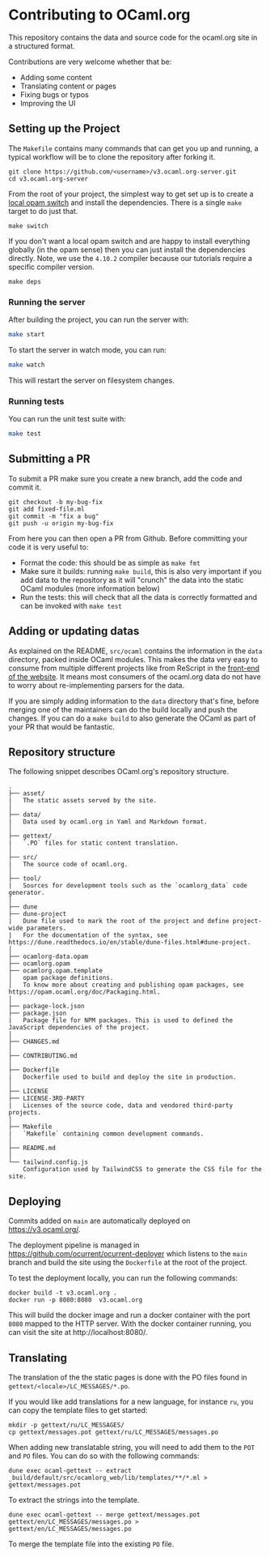 # Contributing to OCaml.org

This repository contains the data and source code for the ocaml.org site in a structured format.

Contributions are very welcome whether that be:

 - Adding some content
 - Translating content or pages
 - Fixing bugs or typos
 - Improving the UI

## Setting up the Project

The `Makefile` contains many commands that can get you up and running, a typical workflow will be to clone the repository after forking it.

```
git clone https://github.com/<username>/v3.ocaml.org-server.git
cd v3.ocaml.org-server
```

From the root of your project, the simplest way to get set up is to create a [local opam switch](https://opam.ocaml.org/doc/Manual.html#Switches) and install the dependencies. There 
is a single `make` target to do just that.

```
make switch
```

If you don't want a local opam switch and are happy to install everything globally (in the opam sense) then you can just install the dependencies directly. Note, we use the `4.10.2` compiler because our tutorials require a specific compiler version.

```
make deps
```

### Running the server

After building the project, you can run the server with:

```bash
make start
```

To start the server in watch mode, you can run:

```bash
make watch
```

This will restart the server on filesystem changes.

### Running tests

You can run the unit test suite with:

```bash
make test
```

## Submitting a PR

To submit a PR make sure you create a new branch, add the code and commit it. 

```
git checkout -b my-bug-fix
git add fixed-file.ml
git commit -m "fix a bug"
git push -u origin my-bug-fix
```

From here you can then open a PR from Github. Before committing your code it is very useful to:

 - Format the code: this should be as simple as `make fmt`
 - Make sure it builds: running `make build`, this is also very important if you add data to the repository as it will "crunch" the data into the static OCaml modules (more information below)
 - Run the tests: this will check that all the data is correctly formatted and can be invoked with `make test`

## Adding or updating datas

As explained on the README, `src/ocaml` contains the information in the `data` directory, packed inside OCaml modules. This makes the data very easy to consume from multiple different projects like from ReScript in the [front-end of the website](https://github.com/ocaml/v3.ocaml.org). It means most consumers of the ocaml.org data do not have to worry about re-implementing parsers for the data.

If you are simply adding information to the `data` directory that's fine, before merging one of the maintainers can do the build locally and push the changes. If you can do a `make build` to also generate the OCaml as part of your PR that would be fantastic.

## Repository structure

The following snippet describes OCaml.org's repository structure.

```text
.
├── asset/
|   The static assets served by the site.
│
├── data/
|   Data used by ocaml.org in Yaml and Markdown format.
│
├── gettext/
|   `.PO` files for static content translation.
│
├── src/
|   The source code of ocaml.org.
│
├── tool/
|   Sources for development tools such as the `ocamlorg_data` code generator.
│
├── dune
├── dune-project
|   Dune file used to mark the root of the project and define project-wide parameters.
|   For the documentation of the syntax, see https://dune.readthedocs.io/en/stable/dune-files.html#dune-project.
│
├── ocamlorg-data.opam
├── ocamlorg.opam
├── ocamlorg.opam.template
│   opam package definitions.
│   To know more about creating and publishing opam packages, see https://opam.ocaml.org/doc/Packaging.html.
│
├── package-lock.json
├── package.json
|   Package file for NPM packages. This is used to defined the JavaScript dependencies of the project.
│
├── CHANGES.md
│
├── CONTRIBUTING.md
│
├── Dockerfile
|   Dockerfile used to build and deploy the site in production.
│
├── LICENSE
├── LICENSE-3RD-PARTY
|   Licenses of the source code, data and vendored third-party projects.
│
├── Makefile
|   `Makefile` containing common development commands.
│
├── README.md
│
└── tailwind.config.js
    Configuration used by TailwindCSS to generate the CSS file for the site.
```

## Deploying

Commits added on `main` are automatically deployed on https://v3.ocaml.org/.

The deployment pipeline is managed in https://github.com/ocurrent/ocurrent-deployer which listens to the `main` branch and build the site using the `Dockerfile` at the root of the project.

To test the deployment locally, you can run the following commands:

```
docker build -t v3.ocaml.org .
docker run -p 8080:8080  v3.ocaml.org
```

This will build the docker image and run a docker container with the port `8080` mapped to the HTTP server.
With the docker container running, you can visit the site at http://localhost:8080/.

## Translating

The translation of the the static pages is done with the PO files found in `gettext/<locale>/LC_MESSAGES/*.po`.

If you would like add translations for a new language, for instance `ru`, you can copy the template files to get started:

```
mkdir -p gettext/ru/LC_MESSAGES/
cp gettext/messages.pot gettext/ru/LC_MESSAGES/messages.po
```

When adding new translatable string, you will need to add them to the `POT` and `PO` files. You can do so with the following commands:

```
dune exec ocaml-gettext -- extract _build/default/src/ocamlorg_web/lib/templates/**/*.ml > gettext/messages.pot
```

To extract the strings into the template.

```
dune exec ocaml-gettext -- merge gettext/messages.pot gettext/en/LC_MESSAGES/messages.po > gettext/en/LC_MESSAGES/messages.po
```

To merge the template file into the existing `PO` file.
